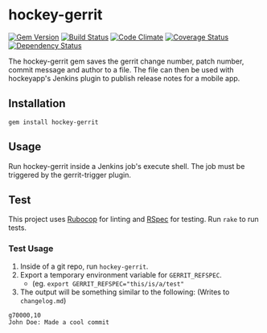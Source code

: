 # hockey-gerrit

[![Gem Version](https://badge.fury.io/rb/hockey-gerrit.svg)](https://badge.fury.io/rb/hockey-gerrit)
[![Build Status](https://travis-ci.org/instructure/hockey-gerrit.svg?branch=master)](https://travis-ci.org/instructure/hockey-gerrit)
[![Code Climate](https://codeclimate.com/github/instructure/hockey-gerrit/badges/gpa.svg)](https://codeclimate.com/github/instructure/hockey-gerrit)
[![Coverage Status](https://coveralls.io/repos/github/instructure/hockey-gerrit/badge.svg?branch=HEAD)](https://coveralls.io/github/instructure/hockey-gerrit?branch=HEAD)
[![Dependency Status](https://gemnasium.com/badges/github.com/instructure/hockey-gerrit.svg)](https://gemnasium.com/github.com/instructure/hockey-gerrit)

The hockey-gerrit gem saves the gerrit change number, patch number, commit message and author to a file.
The file can then be used with hockeyapp's Jenkins plugin to publish release notes for a mobile app.

## Installation

```
gem install hockey-gerrit
```

## Usage

Run hockey-gerrit inside a Jenkins job's execute shell. The job must be triggered by the gerrit-trigger plugin.

## Test

This project uses [Rubocop](https://github.com/bbatsov/rubocop) for linting
and [RSpec](https://github.com/rspec/rspec) for testing.
Run `rake` to run tests.

### Test Usage

1. Inside of a git repo, run `hockey-gerrit`.
2. Export a temporary environment variable for `GERRIT_REFSPEC`.
    * (eg. `export GERRIT_REFSPEC="this/is/a/test"`
3. The output will be something similar to the following: (Writes to `changelog.md`)

```
g70000,10
John Doe: Made a cool commit
```
